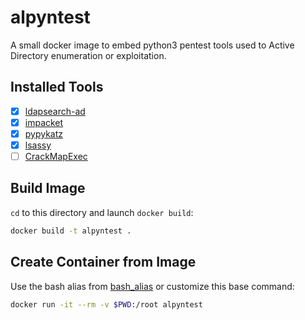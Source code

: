 # alpyntest

A small docker image to embed python3 pentest tools used to Active Directory enumeration or exploitation.

## Installed Tools

* [x] [ldapsearch-ad](https://github.com/yaap7/ldapsearch-ad)
* [x] [impacket](https://github.com/SecureAuthCorp/impacket)
* [x] [pypykatz](https://github.com/skelsec/pypykatz)
* [x] [lsassy](https://github.com/Hackndo/lsassy)
* [ ] [CrackMapExec](https://github.com/byt3bl33d3r/CrackMapExec)

## Build Image

`cd` to this directory and launch `docker build`:

``` bash
docker build -t alpyntest .
```

## Create Container from Image

Use the bash alias from [bash_alias](bash_alias) or customize this base command:

``` bash
docker run -it --rm -v $PWD:/root alpyntest
```

